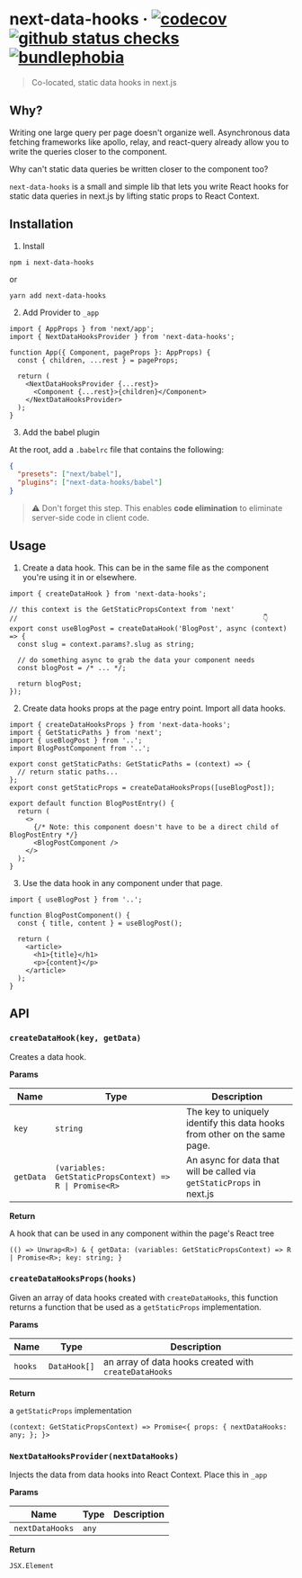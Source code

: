 # next-data-hooks · [![codecov](https://codecov.io/gh/ricokahler/next-data-hooks/branch/main/graph/badge.svg)](https://codecov.io/gh/ricokahler/next-data-hooks) [![github status checks](https://badgen.net/github/checks/ricokahler/next-data-hooks/main)](https://github.com/ricokahler/next-data-hooks/actions) [![bundlephobia](https://badgen.net/bundlephobia/minzip/next-data-hooks)](https://bundlephobia.com/result?p=next-data-hooks)

> Co-located, static data hooks in next.js

## Why?

Writing one large query per page doesn't organize well. Asynchronous data fetching frameworks like apollo, relay, and react-query already allow you to write the queries closer to the component.

Why can't static data queries be written closer to the component too?

`next-data-hooks` is a small and simple lib that lets you write React hooks for static data queries in next.js by lifting static props to React Context.

## Installation

1. Install

```
npm i next-data-hooks
```

or

```
yarn add next-data-hooks
```

2. Add Provider to `_app`

```tsx
import { AppProps } from 'next/app';
import { NextDataHooksProvider } from 'next-data-hooks';

function App({ Component, pageProps }: AppProps) {
  const { children, ...rest } = pageProps;

  return (
    <NextDataHooksProvider {...rest}>
      <Component {...rest}>{children}</Component>
    </NextDataHooksProvider>
  );
}
```

3. Add the babel plugin

At the root, add a `.babelrc` file that contains the following:

```json
{
  "presets": ["next/babel"],
  "plugins": ["next-data-hooks/babel"]
}
```

> ⚠️ Don't forget this step. This enables **code elimination** to eliminate server-side code in client code.

## Usage

1. Create a data hook. This can be in the same file as the component you're using it in or elsewhere.

```tsx
import { createDataHook } from 'next-data-hooks';

// this context is the GetStaticPropsContext from 'next'
//                                                             👇
export const useBlogPost = createDataHook('BlogPost', async (context) => {
  const slug = context.params?.slug as string;

  // do something async to grab the data your component needs
  const blogPost = /* ... */;

  return blogPost;
});
```

2. Create data hooks props at the page entry point. Import all data hooks.

```tsx
import { createDataHooksProps } from 'next-data-hooks';
import { GetStaticPaths } from 'next';
import { useBlogPost } from '..';
import BlogPostComponent from '..';

export const getStaticPaths: GetStaticPaths = (context) => {
  // return static paths...
};
export const getStaticProps = createDataHooksProps([useBlogPost]);

export default function BlogPostEntry() {
  return (
    <>
      {/* Note: this component doesn't have to be a direct child of BlogPostEntry */}
      <BlogPostComponent />
    </>
  );
}
```

3. Use the data hook in any component under that page.

```tsx
import { useBlogPost } from '..';

function BlogPostComponent() {
  const { title, content } = useBlogPost();

  return (
    <article>
      <h1>{title}</h1>
      <p>{content}</p>
    </article>
  );
}
```

## API

<!-- DOCSTART -->

### `createDataHook(key, getData)`

Creates a data hook.

**Params**

| Name      | Type                                                    | Description                                                               |
| --------- | ------------------------------------------------------- | ------------------------------------------------------------------------- |
| `key`     | `string`                                                | The key to uniquely identify this data hooks from other on the same page. |
| `getData` | `(variables: GetStaticPropsContext) => R \| Promise<R>` | An async for data that will be called via `getStaticProps` in next.js     |

**Return**

A hook that can be used in any component within the page's React tree

```
(() => Unwrap<R>) & { getData: (variables: GetStaticPropsContext) => R | Promise<R>; key: string; }
```

### `createDataHooksProps(hooks)`

Given an array of data hooks created with `createDataHooks`, this function
returns a function that be used as a `getStaticProps` implementation.

**Params**

| Name    | Type         | Description                                           |
| ------- | ------------ | ----------------------------------------------------- |
| `hooks` | `DataHook[]` | an array of data hooks created with `createDataHooks` |

**Return**

a `getStaticProps` implementation

```
(context: GetStaticPropsContext) => Promise<{ props: { nextDataHooks: any; }; }>
```

### `NextDataHooksProvider(nextDataHooks)`

Injects the data from data hooks into React Context. Place this in `_app`

**Params**

| Name            | Type  | Description |
| --------------- | ----- | ----------- |
| `nextDataHooks` | `any` |             |

**Return**

```
JSX.Element
```

<!-- DOCEND -->
